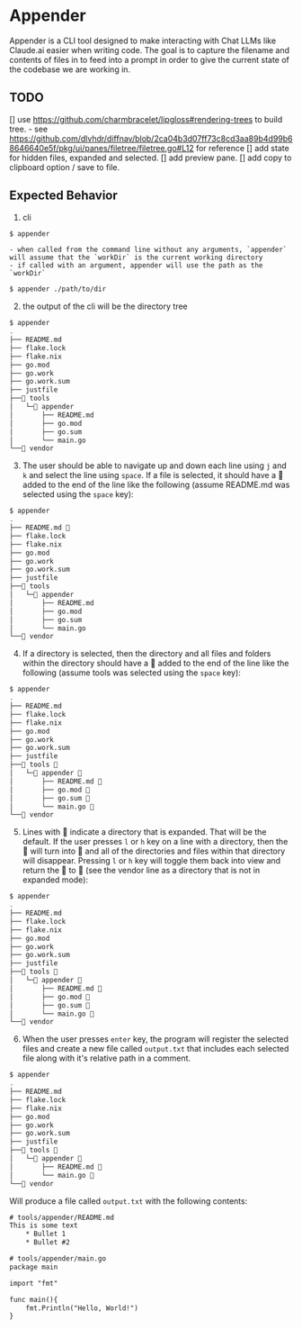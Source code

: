 # Appender

Appender is a CLI tool designed to make interacting with Chat LLMs like Claude.ai easier when writing code.
The goal is to capture the filename and contents of files in to feed into a prompt in order to give the current state of the codebase we are working in.

## TODO

[] use https://github.com/charmbracelet/lipgloss#rendering-trees to build tree. - see https://github.com/dlvhdr/diffnav/blob/2ca04b3d07ff73c8cd3aa89b4d99b68646640e5f/pkg/ui/panes/filetree/filetree.go#L12 for reference
[] add state for hidden files, expanded and selected.
[] add preview pane.
[] add copy to clipboard option / save to file.

## Expected Behavior

1. cli

```sh
$ appender
```

    - when called from the command line without any arguments, `appender` will assume that the `workDir` is the current working directory
    - if called with an argument, appender will use the path as the `workDir`

```sh
$ appender ./path/to/dir
```

2. the output of the cli will be the directory tree

```sh
$ appender
.
├── README.md
├── flake.lock
├── flake.nix
├── go.mod
├── go.work
├── go.work.sum
├── justfile
├──󱞣 tools
│   └─󱞣 appender
│       ├── README.md
│       ├── go.mod
│       ├── go.sum
│       └── main.go
└── vendor
```

3. The user should be able to navigate up and down each line using `j` and `k` and select the line using `space`. If a file is selected, it should have a  added to the end of the line like the following (assume README.md was selected using the `space` key):

```sh
$ appender
.
├── README.md 
├── flake.lock
├── flake.nix
├── go.mod
├── go.work
├── go.work.sum
├── justfile
├──󱞣 tools
│   └─󱞣 appender
│       ├── README.md
│       ├── go.mod
│       ├── go.sum
│       └── main.go
└── vendor
```

4. If a directory is selected, then the directory and all files and folders within the directory should have a  added to the end of the line like the following (assume tools was selected using the `space` key):

```sh
$ appender
.
├── README.md
├── flake.lock
├── flake.nix
├── go.mod
├── go.work
├── go.work.sum
├── justfile
├──󱞣 tools 
│   └─󱞣 appender 
│       ├── README.md 
│       ├── go.mod 
│       ├── go.sum 
│       └── main.go 
└── vendor
```

5. Lines with 󱞣 indicate a directory that is expanded. That will be the default. If the user presses `l` or `h` key on a line with a directory, then the 󱞣 will turn into  and all of the directories and files within that directory will disappear. Pressing `l` or `h` key will toggle them back into view and return the  to 󱞣 (see the vendor line as a directory that is not in expanded mode):

```sh
$ appender
.
├── README.md
├── flake.lock
├── flake.nix
├── go.mod
├── go.work
├── go.work.sum
├── justfile
├──󱞣 tools 
│   └─󱞣 appender 
│       ├── README.md 
│       ├── go.mod 
│       ├── go.sum 
│       └── main.go 
└── vendor
```

6. When the user presses `enter` key, the program will register the selected files and create a new file called `output.txt` that includes each selected file along with it's relative path in a comment.

```sh
$ appender
.
├── README.md
├── flake.lock
├── flake.nix
├── go.mod
├── go.work
├── go.work.sum
├── justfile
├──󱞣 tools 
│   └─󱞣 appender 
│       ├── README.md 
│       └── main.go 
└── vendor
```

Will produce a file called `output.txt` with the following contents:

```txt
# tools/appender/README.md
This is some text
    * Bullet 1
    * Bullet #2

# tools/appender/main.go
package main

import "fmt"

func main(){
    fmt.Println("Hello, World!")
}
```
